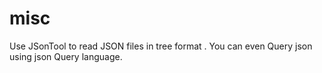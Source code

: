 misc
====
 Use JSonTool to read JSON files in tree format . You can even Query json using json Query language.
